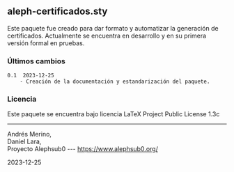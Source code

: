 ## aleph-certificados.sty

Este paquete fue creado para dar formato y automatizar la generación de certificados. Actualmente se encuentra en desarrollo y en su primera versión formal en pruebas. 

### Últimos cambios

```
0.1  2023-12-25
    - Creación de la documentación y estandarización del paquete.
```

### Licencia

Este paquete se encuentra bajo licencia LaTeX Project Public License 1.3c

---

Andrés Merino,  
Daniel Lara,  
Proyecto Alephsub0 --- https://www.alephsub0.org/

2023-12-25
